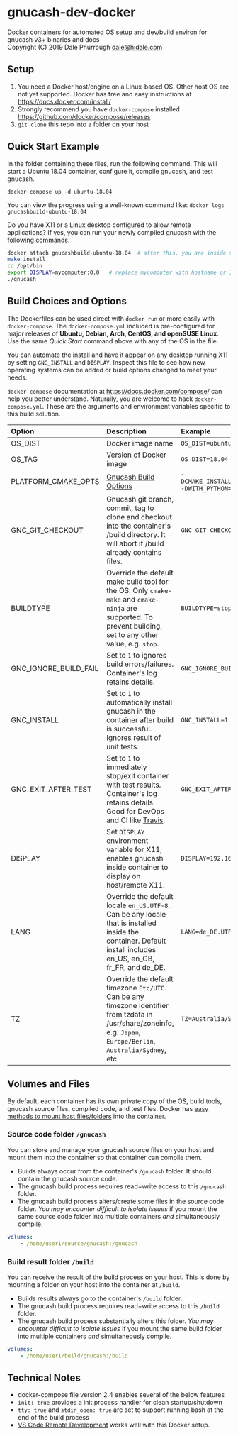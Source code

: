 # gnucash-dev-docker

Docker containers for automated OS setup and dev/build environ for gnucash v3+ binaries and docs  
Copyright (C) 2019 Dale Phurrough <dale@hidale.com>

## Setup

1. You need a Docker host/engine on a Linux-based OS.
   Other host OS are not yet supported. Docker has free and easy instructions at
   <https://docs.docker.com/install/>
2. Strongly recommend you have `docker-compose` installed
   <https://github.com/docker/compose/releases>
3. `git clone` this repo into a folder on your host

## Quick Start Example

In the folder containing these files, run the following command. This will start
a Ubuntu 18.04 container, configure it, compile gnucash, and test gnucash.

```
docker-compose up -d ubuntu-18.04
```

You can view the progress using a well-known command like:
`docker logs gnucashbuild-ubuntu-18.04`

Do you have X11 or a Linux desktop configured to allow remote applications?
If yes, you can run your newly compiled gnucash with the following commands.

```bash
docker attach gnucashbuild-ubuntu-18.04  # after this, you are inside the container
make install
cd /opt/bin
export DISPLAY=mycomputer:0.0   # replace mycomputer with hostname or IP address
./gnucash
```

## Build Choices and Options

The Dockerfiles can be used direct with `docker run` or more easily with
`docker-compose`. The `docker-compose.yml` included is pre-configured for major
releases of **Ubuntu, Debian, Arch, CentOS, and openSUSE Linux**. Use the same *Quick Start*
command above with any of the OS in the file.

You can automate the install and have it appear on any desktop running X11 by setting `GNC_INSTALL` and `DISPLAY`. Inspect this file to see how new
operating systems can be added or build options changed to meet your needs.

`docker-compose` documentation at <https://docs.docker.com/compose/> can help you
better understand. Naturally, you are welcome to hack `docker-compose.yml`. These
are the arguments and environment variables specific to this build solution.

| Option | Description | Example |
| :---   | :---        | :---    |
| OS_DIST | Docker image name | `OS_DIST=ubuntu` |
| OS_TAG | Version of Docker image | `OS_DIST=18.04` |
| PLATFORM_CMAKE_OPTS | [Gnucash Build Options](https://code.gnucash.org/wiki/Gnucash_Build_Options) | `-DCMAKE_INSTALL_PREFIX=/opt -DWITH_PYTHON=ON` |
| GNC_GIT_CHECKOUT | Gnucash git branch, commit, tag to clone and checkout into the container's /build directory. It will abort if /build already contains files. | `GNC_GIT_CHECKOUT=3.5` |
| BUILDTYPE | Override the default make build tool for the OS. Only `cmake-make` and `cmake-ninja` are supported. To prevent building, set to any other value, e.g. `stop`. | `BUILDTYPE=stop` |
| GNC_IGNORE_BUILD_FAIL | Set to `1` to ignores build errors/failures. Container's log retains details. | `GNC_IGNORE_BUILD_FAIL=1` |
| GNC_INSTALL | Set to `1` to automatically install gnucash in the container after build is successful. Ignores result of unit tests. | `GNC_INSTALL=1` |
| GNC_EXIT_AFTER_TEST | Set to `1` to immediately stop/exit container with test results. Container's log retains details. Good for DevOps and CI like [Travis](https://travis-ci.org/). | `GNC_EXIT_AFTER_TEST=1` |
| DISPLAY | Set `DISPLAY` environment variable for X11; enables gnucash inside container to display on host/remote X11. | `DISPLAY=192.168.1.5:0.0` |
| LANG | Override the default locale `en_US.UTF-8`. Can be any locale that is installed inside the container. Default install includes en_US, en_GB, fr_FR, and de_DE. | `LANG=de_DE.UTF-8` |
| TZ | Override the default timezone `Etc/UTC`. Can be any timezone identifier from tzdata in /usr/share/zoneinfo, e.g. `Japan`, `Europe/Berlin`, `Australia/Sydney`, etc. | `TZ=Australia/Sydney` |

## Volumes and Files

By default, each container has its own private copy of the OS, build tools,
gnucash source files, compiled code, and test files. Docker has
[easy methods to mount host files/folders](https://docs.docker.com/compose/compose-file/compose-file-v2/#volumes)
into the container.

### Source code folder `/gnucash`

You can store and manage your gnucash source files on your host and mount them into
the container so that container can compile them.

* Builds always occur from the container's `/gnucash` folder. It should contain
  the gnucash source code.
* The gnucash build process requires read+write access to this `/gnucash` folder.
* The gnucash build process alters/create some files in the source code folder.
  *You may encounter difficult to isolate issues* if you mount the same source
  code folder into multiple containers *and* simultaneously compile.

```yaml
volumes:
    - /home/user1/source/gnucash:/gnucash
```

### Build result folder `/build`

You can receive the result of the build process on your host. This is done by
mounting a folder on your host into the container at `/build`.

* Builds results always go to the container's `/build` folder.
* The gnucash build process requires read+write access to this `/build` folder.
* The gnucash build process substantially alters this folder.
  *You may encounter difficult to isolate issues* if you mount the same
  build folder into multiple containers *and* simultaneously compile.

```yaml
volumes:
    - /home/user1/build/gnucash:/build
```

## Technical Notes

* docker-compose file version 2.4 enables several of the below features
* `init: true` provides a init process handler for clean startup/shutdown
* `tty: true` and `stdin_open: true` are set to support running bash at the
  end of the build process
* [VS Code Remote Development](https://code.visualstudio.com/docs/remote/remote-overview)
  works well with this Docker setup.
